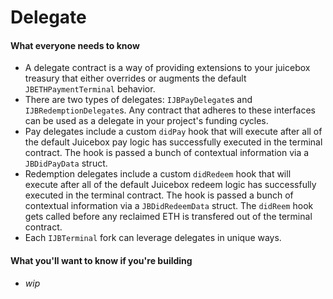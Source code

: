 # Delegate

#### What everyone needs to know

* A delegate contract is a way of providing extensions to your juicebox treasury that either overrides or augments the default `JBETHPaymentTerminal` behavior.
* There are two types of delegates: `IJBPayDelegate`s and `IJBRedemptionDelegate`s. Any contract that adheres to these interfaces can be used as a delegate in your project's funding cycles.
* Pay delegates include a custom `didPay` hook that will execute after all of the default Juicebox pay logic has successfully executed in the terminal contract. The hook is passed a bunch of contextual information via a `JBDidPayData` struct.
* Redemption delegates include a custom `didRedeem` hook that will execute after all of the default Juicebox redeem logic has successfully executed in the terminal contract. The hook is passed a bunch of contextual information via a `JBDidRedeemData` struct. The `didReem` hook gets called before any reclaimed ETH is transfered out of the terminal contract.
* Each `IJBTerminal` fork can leverage delegates in unique ways.

#### What you'll want to know if you're building

* _wip_
